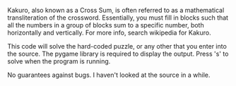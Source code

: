 Kakuro, also known as a Cross Sum, is often referred to as a mathematical transliteration of the crossword. Essentially, you must fill in blocks such that all the numbers in a group of blocks sum to a specific number, both horizontally and vertically. For more info, search wikipedia for Kakuro.

This code will solve the hard-coded puzzle, or any other that you enter into the source. The pygame library is required to display the output. Press 's' to solve when the program is running.

No guarantees against bugs. I haven't looked at the source in a while.